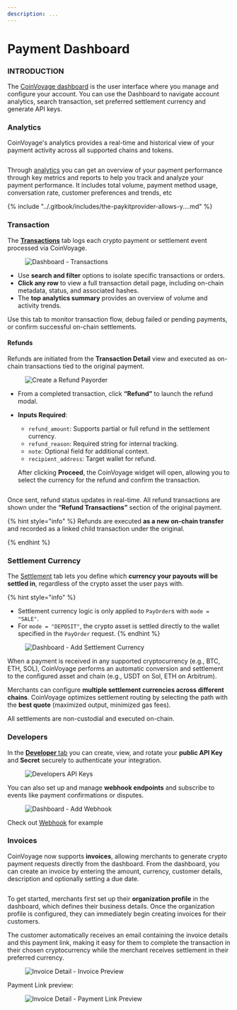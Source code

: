 ```yaml
---
description: ...
---
```


# Payment Dashboard

### INTRODUCTION

The [CoinVoyage dashboard](https://dashboard.coinvoyage.io/) is the user interface where you manage and configure your account. You can use the Dashboard to navigate account analytics, search transaction,  set preferred settlement currency and generate API keys.


### Analytics

CoinVoyage's analytics provides a real-time and historical view of your payment activity across all supported chains and tokens.

<figure><img src="../.gitbook/assets/cv2.png" alt=""><figcaption></figcaption></figure>

Through [analytics](https://dashboard.coinvoyage.io/) you can get an overview of your payment performance through key metrics and reports to help you track and analyze your payment performance. It includes total volume, payment method usage, conversation rate, customer preferences and trends, etc



{% include "../.gitbook/includes/the-paykitprovider-allows-y....md" %}


### Transaction

The [**Transactions**](https://dashboard.coinvoyage.io/transactions) tab logs each crypto payment or settlement event processed via CoinVoyage.

<figure><img src="../.gitbook/assets/dashboard-transactions.png" alt="Dashboard - Transactions"><figcaption></figcaption></figure>

* Use **search and filter** options to isolate specific transactions or orders.
* **Click any row** to view a full transaction detail page, including on-chain metadata, status, and associated hashes.
* The **top analytics summary** provides an overview of volume and activity trends.

Use this tab to monitor transaction flow, debug failed or pending payments, or confirm successful on-chain settlements.

#### Refunds

Refunds are initiated from the **Transaction Detail** view and executed as on-chain transactions tied to the original payment.&#x20;

<figure><img src="../.gitbook/assets/refund-payorder.png" alt="Create a Refund Payorder"><figcaption></figcaption></figure>

* From a completed transaction, click **“Refund”** to launch the refund modal.
*   **Inputs Required**:

    * `refund_amount`: Supports partial or full refund in the settlement currency.
    * `refund_reason`: Required string for internal tracking.
    * `note`: Optional field for additional context.
    * `recipient_address`: Target wallet for refund.

    After clicking **Proceed**, the CoinVoyage widget will open, allowing you to select the currency for the refund and confirm the transaction.

<figure><img src="../.gitbook/assets/Screenshot 2025-08-03 144320 (2).png" alt=""><figcaption></figcaption></figure>

Once sent, refund status updates in real-time. All refund transactions are shown under the **“Refund Transactions”** section of the original payment.

{% hint style="info" %}
Refunds are executed **as a new on-chain transfer** and recorded as a linked child transaction under the original.


{% endhint %}


### Settlement Currency

The [Settlement](https://dashboard.coinvoyage.io/settlement) tab lets you define which **currency your payouts will be settled in**, regardless of the crypto asset the user pays with.

{% hint style="info" %}
* Settlement currency logic is only applied to `PayOrder`s with `mode = "SALE"`.
* For `mode = "DEPOSIT"`, the crypto asset is settled directly to the wallet specified in the `PayOrder` request.
{% endhint %}

<figure><img src="../.gitbook/assets/dashboard-add-settlement-currency.png" alt="Dashboard - Add Settlement Currency"><figcaption></figcaption></figure>

When a payment is received in any supported cryptocurrency (e.g., BTC, ETH, SOL), CoinVoyage performs an automatic conversion and settlement to the configured asset and chain (e.g., USDT on Sol, ETH on Arbitrum).

Merchants can configure **multiple settlement currencies across different chains**. CoinVoyage optimizes settlement routing by selecting the path with the **best quote** (maximized output, minimized gas fees).

All settlements are non-custodial and executed on-chain.


### Developers

In the [**Developer** tab](https://dashboard.coinvoyage.io/developers) you can create, view, and rotate your **public API Key** and **Secret** securely to authenticate your integration.

<figure><img src="../.gitbook/assets/developers-api-keys.png" alt="Developers API Keys"><figcaption></figcaption></figure>

You can also set up and manage **webhook endpoints** and subscribe to events like payment confirmations or disputes.

<figure><img src="../.gitbook/assets/dashboard-add-webhook" alt="Dashboard - Add Webhook"><figcaption></figcaption></figure>

Check out [Webhook](../getting-started/webhooks.md) for example


### Invoices

CoinVoyage now supports **invoices**, allowing merchants to generate crypto payment requests directly from the dashboard. From the dashboard, you can create an invoice by entering the amount, currency, customer details, description and optionally setting a due date.

<figure><img src="../.gitbook/assets/Screenshot 2025-09-28 at 11.26.57 AM.png" alt=""><figcaption></figcaption></figure>

To get started, merchants first set up their **organization profile** in the dashboard, which defines their business details. Once the organization profile is configured, they can immediately begin creating invoices for their customers.

The customer automatically receives an email containing the invoice details and this payment link, making it easy for them to complete the transaction in their chosen cryptocurrency while the merchant receives settlement in their preferred currency.

<figure><img src="../.gitbook/assets/invoice-preview.png" alt="Invoice Detail - Invoice Preview"><figcaption></figcaption></figure>

Payment Link preview:

<figure><img src="../.gitbook/assets/invoice-preview-payment-link.png" alt="Invoice Detail - Payment Link Preview"><figcaption></figcaption></figure>